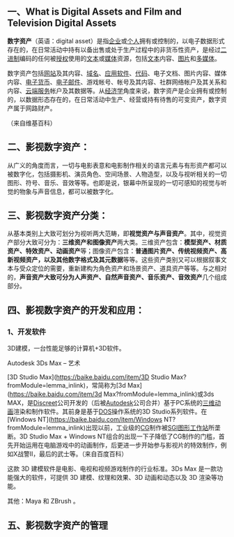## 一、What is Digital Assets and Film and Television Digital Assets

**数字资产**（英语：digital asset）是指[企业](https://zh.m.wikipedia.org/wiki/企业)或[个人](https://zh.m.wikipedia.org/wiki/个人)拥有或控制的，以电子数据形式存在的，在日常活动中持有以备出售或处于生产过程中的非货币性资产，是经过[二进制](https://zh.m.wikipedia.org/wiki/二进制)编码的任何被[授权](https://zh.m.wikipedia.org/wiki/授權_(資安))使用的[文本](https://zh.m.wikipedia.org/wiki/文本)或[媒体](https://zh.m.wikipedia.org/wiki/传播媒体)资源，包括[文本](https://zh.m.wikipedia.org/wiki/文本)内容、[图片](https://zh.m.wikipedia.org/wiki/圖片)和[多媒体](https://zh.m.wikipedia.org/wiki/多媒体)。

数字资产包括[网站](https://zh.m.wikipedia.org/wiki/网站)及其内容、[域名](https://zh.m.wikipedia.org/wiki/域名)、[应用软件](https://zh.m.wikipedia.org/wiki/应用软件)、[代码](https://zh.m.wikipedia.org/wiki/代码)、电子文档、图片内容、媒体内容、[电子货币](https://zh.m.wikipedia.org/wiki/电子货币)、[电子邮件](https://zh.m.wikipedia.org/wiki/电子邮件)、游戏帐号、帐号及其内容、社群网络帐户及其关系和内容、[云端服务](https://zh.m.wikipedia.org/wiki/雲端服務)帐户及其数据等。从[经济学](https://zh.m.wikipedia.org/wiki/经济学)角度来说，数字资产是企业拥有或控制的，以数据形态存在的，在日常活动中生产、经营或持有待售的可变资产，数字资产属于网路财产。

（来自维基百科）

## **二、影视数字资产：**

从广义的角度而言，一切与电影表意和电影制作相关的语言元素与有形资产都可以被数字化，包括摄影机、演员角色、空间场景、人物造型，以及与视听相关的一切图形、符号、音乐、音效等等。也即是说，银幕中所呈现的一切可感知的视觉与听觉的物象与声音信息，都可以被数字化。

## 三、**影视数字资产分类：**

从基本类别上大致可划分为视听两大范畴，即**视觉资产与声音资产**。其中，视觉资产部分大致可分为：**三维资产和图像资产**两大类。三维资产包含：**模型资产、材质资产、特效资产、动画资产**等；图像资产包含：**普通图片资产、传统视频资产、高新视频资产，以及其他数字格式及其元数据**等等。这些资产类别又可以根据叙事文本与受众定位的需要，重新建构为角色资产和场景资产、道具资产等等。与之相对的，**声音资产大致可分为人声资产、自然声音资产、音乐资产、音效资产**几个组成部分。

## 四、影视数字资产的开发和应用：

### 1、开发软件

3D建模，一台性能足够的计算机+3D软件。

Autodesk 3Ds Max – 艺术

[3D Studio Max](https://baike.baidu.com/item/3D Studio Max?fromModule=lemma_inlink)，常简称为[3d Max](https://baike.baidu.com/item/3d Max?fromModule=lemma_inlink)或3ds MAX，是[Discreet](https://baike.baidu.com/item/Discreet?fromModule=lemma_inlink)公司开发的（后被[Autodesk](https://baike.baidu.com/item/Autodesk?fromModule=lemma_inlink)公司合并）基于PC系统的[三维动画](https://baike.baidu.com/item/三维动画?fromModule=lemma_inlink)渲染和制作软件。其前身是基于[DOS](https://baike.baidu.com/item/DOS/32025?fromModule=lemma_inlink)操作系统的3D Studio系列软件。在[Windows NT](https://baike.baidu.com/item/Windows NT?fromModule=lemma_inlink)出现以前，工业级的[CG](https://baike.baidu.com/item/CG/9570040?fromModule=lemma_inlink)制作被[SGI](https://baike.baidu.com/item/SGI/9841082?fromModule=lemma_inlink)[图形工作站](https://baike.baidu.com/item/图形工作站/7557182?fromModule=lemma_inlink)所垄断。3D Studio Max + Windows NT组合的出现一下子降低了CG制作的门槛，首先开始运用在电脑游戏中的动画制作，后更进一步开始参与影视片的特效制作，例如X战警II，最后的武士等。（来自百度百科）

这款 3D 建模软件是电影、电视和视频游戏制作的行业标准。3Ds Max 是一款功能强大的软件，可提供 3D 建模、纹理和效果、3D 动画和动态以及 3D 渲染等功能。

其他：Maya 和 ZBrush 。

## 五、影视数字资产的管理

####  